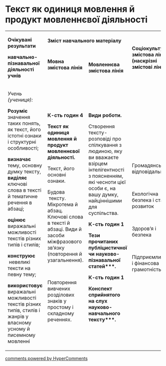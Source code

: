 <div id="hypercomments_widget" class="js-hypercomments-widget invisible"></div>

# Текст як одиниця мовлення й продукт мовленнєвої діяльності 

<table>
<tbody>
<tr>
<td rowspan="2">
<p><strong>Очікувані результати</strong></p>
<p><strong>навчально-пізнавальної діяльності учнів</strong></p>
</td>
<td colspan="2">
<p><strong>Зміст навчального матеріалу</strong></p>
</td>
<td rowspan="2">
<p><strong>Соціокультурна змістова лінія (наскрізні змістові лінії)</strong></p>
</td>
<td rowspan="2">
<p><strong>Діяльнісна змістова лінія (компетентності)</strong></p>
</td>
</tr>
<tr>
<td>
<p><strong>Мовна змістова лінія &nbsp;</strong></p>
</td>
<td>
<p><strong>Мовленнєва змістова лінія </strong></p>
</td>
</tr>
<tr>
<td>
<p><em><span>Учень (учениця):</span></em></p>
<p><strong>Розуміє </strong><span>значення таких понять, як</span> <span>текст, його істотні ознаки і структурні особливості;</span></p>
<p><strong> визначає</strong><span> тему, основну думку тексту, </span><strong>виділяє</strong><span> ключові слова в тексті й тематичне речення в абзаці;</span></p>
<p><strong>оцінює</strong><span> виражальні можливості текстів різних типів і стилів;</span></p>
<p><strong>конструює </strong><span>&nbsp;невеликі тексти на певну тему;</span></p>
<p><strong>використовує</strong><span> виражальні можливості текстів різних типів, стилів і жанрів у власному усному й писемному мовленні</span></p>
</td>
<td>
<p><strong>К-сть годин 4</strong></p>
<p><strong>Текст як одиниця мовлення й продукт мовленнєвої діяльності.</strong></p>
<p><span>Текст, його основні ознаки. </span></p>
<p><span>Будова &nbsp;тексту. Мікротема й абзац. Ключові слова в тексті й абзаці. Види й засоби міжфразового зв&rsquo;язку (повторення й узагальнення).</span></p>
<br />
<p><span>Повторення вивчених розділових знаків у простому і складному реченнях.</span></p>
</td>
<td>
<p><strong>Види роботи.</strong></p>
<p><span>Створення тексту-розповіді про спілкування з&nbsp; людиною, яку ви вважаєте взірцем інтелігентності з поясненням, які чесноти цієї особи є, на вашу думку, найціннішими для суспільства.</span></p>
<p><strong>К-сть годин 1</strong></p>
<p><strong>Тези прочитаних публіцистичної чи науково-пізнавальної статей***.</strong></p>
<p><strong>К-сть годин 1</strong></p>
<p><strong>Конспект сприйнятого на слух науково-навчального тексту***.</strong></p>
</td>
<td>
<p><span>Громадянська відповідальність </span></p>
<br />
<p><span>Екологічна безпека і сталий розвиток </span></p>
<br />
<p><span>Здоров&rsquo;я і безпека</span></p>
<br />
<p><span>Підприємливість і фінансова грамотність &nbsp;</span></p>
</td>
<td>
<p><strong>СДМ</strong></p>
<p><strong>СГК</strong></p>
<p><strong>ЗКК</strong></p>
<p><strong>УВВЖ</strong></p>
<p><strong>КПНТ</strong></p>
<p><strong>ПК</strong></p>
<p><strong>ЗЗК</strong></p>
<p><strong>ІКК</strong></p>
</td>
</tr>
</tbody>
</table>

<div class="js-hypercomments-container">
<a href="http://hypercomments.com" class="hc-link" title="comments widget">comments powered by HyperComments</a>
</div>
